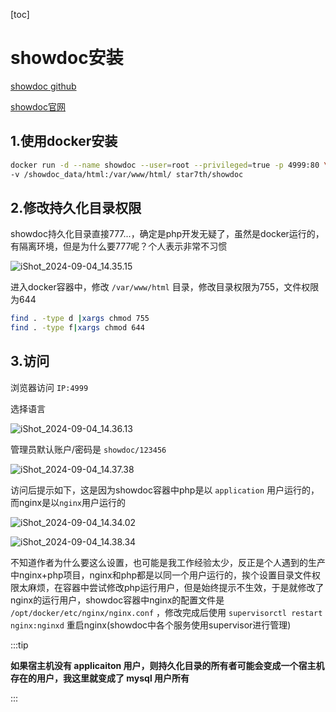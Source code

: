 [toc]



# showdoc安装

[showdoc github](https://github.com/star7th/showdoc)

[showdoc官网](https://www.showdoc.com.cn/)



## 1.使用docker安装

```sh
docker run -d --name showdoc --user=root --privileged=true -p 4999:80 \
-v /showdoc_data/html:/var/www/html/ star7th/showdoc
```



## 2.修改持久化目录权限

showdoc持久化目录直接777...，确定是php开发无疑了，虽然是docker运行的，有隔离环境，但是为什么要777呢？个人表示非常不习惯

![iShot_2024-09-04_14.35.15](https://gitea.pptfz.cn/pptfz/picgo-images/raw/branch/master/img/iShot_2024-09-04_14.35.15.png)



进入docker容器中，修改 `/var/www/html` 目录，修改目录权限为755，文件权限为644

```sh
find . -type d |xargs chmod 755
find . -type f|xargs chmod 644
```



## 3.访问

浏览器访问 `IP:4999`

选择语言

![iShot_2024-09-04_14.36.13](https://gitea.pptfz.cn/pptfz/picgo-images/raw/branch/master/img/iShot_2024-09-04_14.36.13.png)



管理员默认账户/密码是 `showdoc/123456`

![iShot_2024-09-04_14.37.38](https://gitea.pptfz.cn/pptfz/picgo-images/raw/branch/master/img/iShot_2024-09-04_14.37.38.png)



访问后提示如下，这是因为showdoc容器中php是以 `application` 用户运行的，而nginx是以`nginx`用户运行的

![iShot_2024-09-04_14.34.02](https://gitea.pptfz.cn/pptfz/picgo-images/raw/branch/master/img/iShot_2024-09-04_14.34.02.png)





![iShot_2024-09-04_14.38.34](https://gitea.pptfz.cn/pptfz/picgo-images/raw/branch/master/img/iShot_2024-09-04_14.38.34.png)



不知道作者为什么要这么设置，也可能是我工作经验太少，反正是个人遇到的生产中nginx+php项目，nginx和php都是以同一个用户运行的，挨个设置目录文件权限太麻烦，在容器中尝试修改php运行用户，但是始终提示不生效，于是就修改了nginx的运行用户，showdoc容器中nginx的配置文件是 `/opt/docker/etc/nginx/nginx.conf` ，修改完成后使用 `supervisorctl restart nginx:nginxd` 重启nginx(showdoc中各个服务使用supervisor进行管理)

:::tip

**如果宿主机没有 applicaiton 用户，则持久化目录的所有者可能会变成一个宿主机存在的用户，我这里就变成了 mysql 用户所有**

:::
